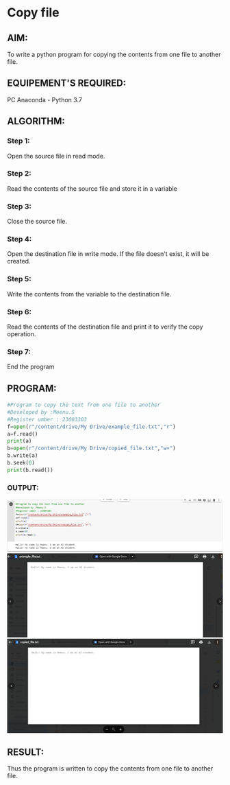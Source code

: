 # Copy file
## AIM:
To write a python program for copying the contents from one file to another file.
## EQUIPEMENT'S REQUIRED: 
PC
Anaconda - Python 3.7
## ALGORITHM: 
### Step 1:
Open the source file in read mode.

### Step 2: 
Read the contents of the source file and store it in a variable
### Step 3: 
Close the source file.
### Step 4:  
Open the destination file in write mode. If the file doesn't exist, it will be created.
### Step 5: 
Write the contents from the variable to the destination file.
### Step 6: 
Read the contents of the destination file and print it to verify the copy operation.
### Step 7:
End the program
## PROGRAM:
~~~python
#Program to copy the text from one file to another
#Developed by :Meenu.S
#Register umber : 23003303
f=open(r"/content/drive/My Drive/example_file.txt","r")
a=f.read()
print(a)
b=open(r"/content/drive/My Drive/copied_file.txt","w+")
b.write(a)
b.seek(0)
print(b.read())

~~~

### OUTPUT:
![Alt text](<python 5c.png>)
![Alt text](<5c eg.png>)
![Alt text](<5c co.png>)


## RESULT:
Thus the program is written to copy the contents from one file to another file.